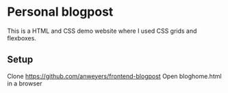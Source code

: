 # Personal blogpost
This is a HTML and CSS demo website where I used CSS grids and flexboxes.

## Setup
Clone https://github.com/anweyers/frontend-blogpost
Open bloghome.html in a browser
